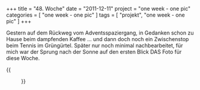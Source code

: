+++
title = "48. Woche"
date = "2011-12-11"
project = "one week - one pic"
categories = [ "one week - one pic" ]
tags = [ "projekt", "one week - one pic" ]
+++

Gestern auf dem Rückweg vom Adventsspaziergang, in Gedanken schon zu Hause beim dampfenden Kaffee ... und dann doch noch ein Zwischenstop beim Tennis im Grüngürtel. Später nur noch minimal nachbearbeitet, für mich war der Sprung nach der Sonne auf den ersten Blick DAS Foto für diese Woche.

{{<figure src="/images/1week1pic/20111210-1651-015.jpg" title="Sonnenfänger">}}
